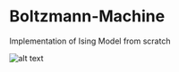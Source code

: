 # Boltzmann-Machine
Implementation of Ising Model from scratch

![alt text](https://www.researchgate.net/publication/327936128/figure/fig2/AS:675834163630090@1538142829315/The-basic-structure-of-restricted-Boltzmann-machine-RBM.png)
